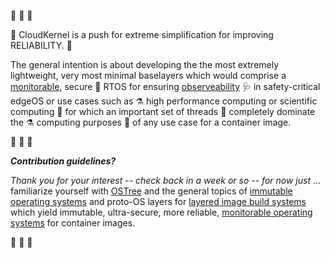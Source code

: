 :construction:   :construction:   :construction: 

:rotating_light: CloudKernel is a push for extreme simplification for improving RELIABILITY. :rotating_light:

The general intention is about developing the the most extremely lightweight, very most minimal baselayers which would comprise a [monitorable]((https://arxiv.org/search/?query=%22monitorability%22+%22operating+system%22&searchtype=all&abstracts=show&order=-announced_date_first&size=200)), secure :closed_lock_with_key: RTOS for ensuring [observeability](https://learning.oreilly.com/library/view/observability-engineering/9781492076438/) :stethoscope: in safety-critical edgeOS or use cases such as :alembic: high performance computing or scientific computing :test_tube: for which an important set of threads :thread: completely dominate the :alembic: computing purposes :test_tube: of any use case for a container image.

:construction:   :construction:   :construction: 

***Contribution guidelines?*** 

*Thank you for your interest -- check back in a week or so -- for now just* ... familiarize yourself with [OSTree](https://ostreedev.github.io/ostree/) and the general topics of [immutable operating systems](https://docs.fedoraproject.org/en-US/fedora-coreos/) and proto-OS layers for [layered image build systems](https://docs.pagure.org/releng/layered_image_build_service.html) which yield immutable, ultra-secure, more reliable, [monitorable operating systems](https://arxiv.org/search/?query=%22monitorability%22+%22operating+system%22&searchtype=all&abstracts=show&order=-announced_date_first&size=200) for container images.

:construction:   :construction:   :construction: 
